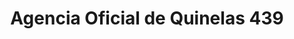 ---
title: "Agencia Oficial de Quinelas 439"
url: /puerto-piray/agencia-oficial-de-quinelas-439/
shop: Lotterie
---